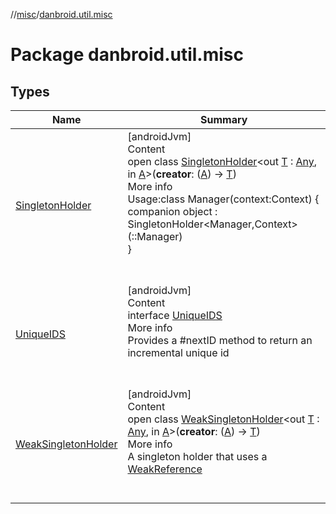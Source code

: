 //[misc](../index.md)/[danbroid.util.misc](index.md)



# Package danbroid.util.misc  


## Types  
  
|  Name|  Summary| 
|---|---|
| <a name="danbroid.util.misc/SingletonHolder///PointingToDeclaration/"></a>[SingletonHolder](-singleton-holder/index.md)| <a name="danbroid.util.misc/SingletonHolder///PointingToDeclaration/"></a>[androidJvm]  <br>Content  <br>open class [SingletonHolder](-singleton-holder/index.md)<out [T](-singleton-holder/index.md) : [Any](https://kotlinlang.org/api/latest/jvm/stdlib/kotlin/-any/index.html), in [A](-singleton-holder/index.md)>(**creator**: ([A](-singleton-holder/index.md)) -> [T](-singleton-holder/index.md))  <br>More info  <br>Usage:class Manager(context:Context) {  <br>companion object : SingletonHolder<Manager,Context>(::Manager)  <br>}  <br><br><br>
| <a name="danbroid.util.misc/UniqueIDS///PointingToDeclaration/"></a>[UniqueIDS](-unique-i-d-s/index.md)| <a name="danbroid.util.misc/UniqueIDS///PointingToDeclaration/"></a>[androidJvm]  <br>Content  <br>interface [UniqueIDS](-unique-i-d-s/index.md)  <br>More info  <br>Provides a #nextID method to return an incremental unique id  <br><br><br>
| <a name="danbroid.util.misc/WeakSingletonHolder///PointingToDeclaration/"></a>[WeakSingletonHolder](-weak-singleton-holder/index.md)| <a name="danbroid.util.misc/WeakSingletonHolder///PointingToDeclaration/"></a>[androidJvm]  <br>Content  <br>open class [WeakSingletonHolder](-weak-singleton-holder/index.md)<out [T](-weak-singleton-holder/index.md) : [Any](https://kotlinlang.org/api/latest/jvm/stdlib/kotlin/-any/index.html), in [A](-weak-singleton-holder/index.md)>(**creator**: ([A](-weak-singleton-holder/index.md)) -> [T](-weak-singleton-holder/index.md))  <br>More info  <br>A singleton holder that uses a [WeakReference](https://docs.oracle.com/javase/8/docs/api/java/lang/ref/WeakReference.html)  <br><br><br>

